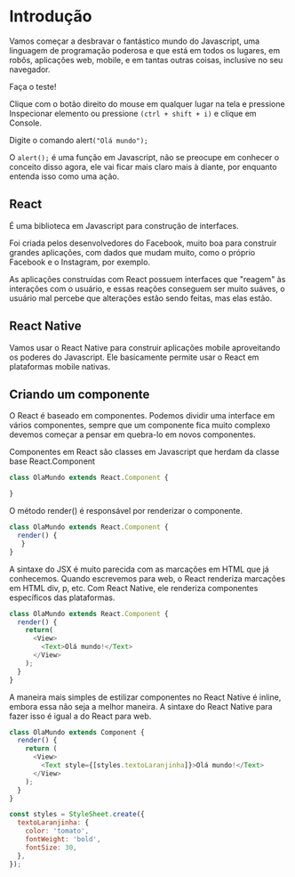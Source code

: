 # Introdução

Vamos começar a desbravar o fantástico mundo do Javascript, uma linguagem de programação poderosa e que está em todos os lugares, em robôs, aplicações web, mobile, e em tantas outras coisas, inclusive no seu navegador.

Faça o teste!

Clique com o botão direito do mouse em qualquer lugar na tela e pressione Inspecionar elemento ou pressione `(ctrl + shift + i)` e clique em Console.

Digite o comando alert`("Olá mundo");`

O `alert();` é uma função em Javascript, não se preocupe em conhecer o conceito disso agora, ele vai ficar mais claro mais à diante, por enquanto entenda isso como uma ação.

## React

É uma biblioteca em Javascript para construção de interfaces.

Foi criada pelos desenvolvedores do Facebook, muito boa para construir grandes aplicações, com dados que mudam muito, como o próprio Facebook e o Instagram, por exemplo.

As aplicações construídas com React possuem interfaces que "reagem" às interações com o usuário, e essas reações conseguem ser muito suáves, o usuário mal percebe que alterações estão sendo feitas, mas elas estão.

## React Native

Vamos usar o React Native para construir aplicações mobile aproveitando os poderes do Javascript. Ele basicamente permite usar o React em plataformas mobile nativas.

## Criando um componente

O React é baseado em componentes. Podemos dividir uma interface em vários componentes, sempre que um componente fica muito complexo devemos começar a pensar em quebra-lo em novos componentes.

Componentes em React são classes em Javascript que herdam da classe base React.Component

```js
class OlaMundo extends React.Component {

}
```

O método render() é responsável por renderizar o componente.

```js
class OlaMundo extends React.Component {
  render() {
   }
}
```
A sintaxe do JSX é muito parecida com as marcações em HTML que já conhecemos. Quando escrevemos para web, o React renderiza marcações em HTML div, p, etc. Com React Native, ele renderiza componentes específicos das plataformas.

```js
class OlaMundo extends React.Component {
  render() {
    return(
      <View>
        <Text>Olá mundo!</Text>
      </View>
    );
  }
}
```

A maneira mais simples de estilizar componentes no React Native é inline, embora essa não seja a melhor maneira. A sintaxe do React Native para fazer isso é igual a do React para web.

```js
class OlaMundo extends Component {
  render() {
    return (
      <View>
        <Text style={[styles.textoLaranjinha]}>Olá mundo!</Text>
      </View>
    );
  }
}

const styles = StyleSheet.create({
  textoLaranjinha: {
    color: 'tomato',
    fontWeight: 'bold',
    fontSize: 30,
  },
});

```

